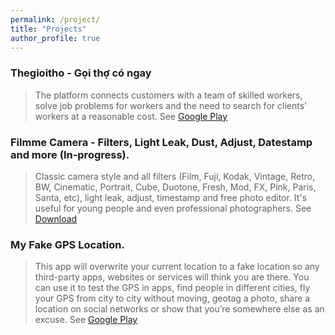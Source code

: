 ```yaml
---
permalink: /project/
title: "Projects"
author_profile: true
---
```

### Thegioitho - Gọi thợ có ngay
  > The platform connects customers with a team of skilled workers, solve job problems for workers and the need to search for clients' workers at a reasonable cost. 
  See [Google Play](https://play.google.com/store/apps/details?id=com.ksoft.thegioitho)

### Filmme Camera - Filters, Light Leak, Dust, Adjust, Datestamp and more (In-progress).
  > Classic camera style and all filters (Film, Fuji, Kodak, Vintage, Retro, BW, Cinematic, Portrait, Cube, Duotone, Fresh, Mod, FX, Pink, Paris, Santa, etc), light leak, adjust, timestamp and free photo editor. It's useful for young people and even professional photographers.
  See [Download](https://drive.google.com/file/d/1BNpglpRZIO9kB79aANhx8gZgPj_w-ynf/view?usp=sharing)
  
### My Fake GPS Location.
  > This app will overwrite your current location to a fake location so any third-party apps, websites or services will think you are there. You can use it to test the GPS in apps, find people in different cities, fly your GPS from city to city without moving, geotag a photo, share a location on social networks or show that you’re somewhere else as an excuse. 
  See [Google Play](https://play.google.com/store/apps/details?id=com.lookie.fakegps)
  